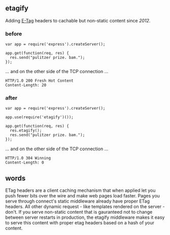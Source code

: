 ## etagify

Adding [E-Tag](http://wikipedia.org/ETag) headers to cachable but non-static
content since *2012*.

### before

    var app = require('express').createServer();

    app.get(function(req, res) {
      res.send("pulitzer prize. bam.");
    });

... and on the other side of the TCP connection ...

    HTTP/1.0 200 Fresh Hot Content
    Content-Length: 20

### after
    
    var app = require('express').createServer();    

    app.use(require('etagify')());

    app.get(function(req, res) {
      res.etagify();
      res.send("pulitzer prize. bam.");
    });

... and on the other side of the TCP connection ...

    HTTP/1.0 304 Winning
    Content-Length: 0

## words

ETag headers are a client caching mechanism that when applied let you push fewer bits over the wire and make web pages load faster.  Pages you serve through connect's static middleware already have proper ETag headers.  All other dynamic request - like templates rendered on the server - don't.  If you serve non-static content that is gauranteed not to change between server restarts in production, the etagify middleware makes it easy to serve this content with proper etag headers based on a hash of your content.
